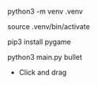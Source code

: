
python3 -m venv .venv

source .venv/bin/activate

pip3 install pygame

python3 main.py bullet

* Click and drag
